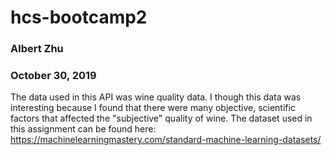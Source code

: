 # hcs-bootcamp2

### Albert Zhu
### October 30, 2019

The data used in this API was wine quality data. I though this data was interesting because I found that there were many objective, scientific factors that affected the "subjective" quality of wine. The dataset used in this assignment can be found here: https://machinelearningmastery.com/standard-machine-learning-datasets/

